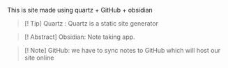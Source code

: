 This is site made using quartz + GitHub + obsidian
> [! Tip] Quartz : Quartz is a static site generator

> [! Abstract] Obsidian: Note taking app.

> [! Note] GitHub: we have to sync notes to GitHub which will host our site online

 